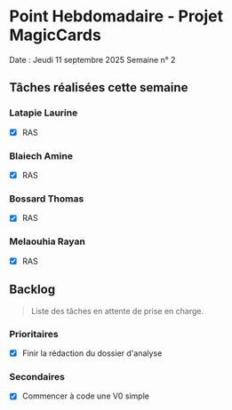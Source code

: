 # Point Hebdomadaire - Projet MagicCards

Date : Jeudi 11 septembre 2025
Semaine n° 2

## Tâches réalisées cette semaine

### Latapie Laurine

- [x] RAS

###  Blaiech Amine

- [x] RAS


### Bossard Thomas

- [x] RAS

### Melaouhia Rayan

- [x] RAS

## Backlog

> Liste des tâches en attente de prise en charge.

### Prioritaires

- [x] Finir la rédaction du dossier d'analyse

### Secondaires

- [X] Commencer à code une V0 simple 
